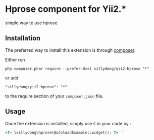 Hprose component for Yii2.*
===========================
simple way to use hprose

Installation
------------

The preferred way to install this extension is through [composer](http://getcomposer.org/download/).

Either run

```
php composer.phar require --prefer-dist sillydong/yii2-hprose "*"
```

or add

```
"sillydong/yii2-hprose": "*"
```

to the require section of your `composer.json` file.


Usage
-----

Once the extension is installed, simply use it in your code by  :

```php
<?= \sillydong\hprose\AutoloadExample::widget(); ?>```
